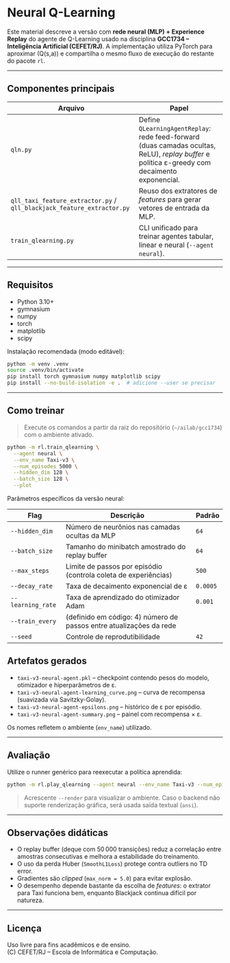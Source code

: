 # Neural Q-Learning

Este material descreve a versão com **rede neural (MLP) + Experience Replay** do agente de Q-Learning usado na disciplina **GCC1734 – Inteligência Artificial (CEFET/RJ)**. A implementação utiliza PyTorch para aproximar \(Q(s,a)\) e compartilha o mesmo fluxo de execução do restante do pacote `rl`.

---

## Componentes principais

| Arquivo | Papel |
| ------- | ----- |
| `qln.py` | Define `QLearningAgentReplay`: rede feed-forward (duas camadas ocultas, ReLU), *replay buffer* e política ε-greedy com decaimento exponencial. |
| `qll_taxi_feature_extractor.py` / `qll_blackjack_feature_extractor.py` | Reuso dos extratores de *features* para gerar vetores de entrada da MLP. |
| `train_qlearning.py` | CLI unificado para treinar agentes tabular, linear e neural (`--agent neural`). |

---

## Requisitos

- Python 3.10+
- gymnasium
- numpy
- torch
- matplotlib
- scipy

Instalação recomendada (modo editável):

```bash
python -m venv .venv
source .venv/bin/activate
pip install torch gymnasium numpy matplotlib scipy
pip install --no-build-isolation -e .  # adicione --user se precisar
```

---

## Como treinar

> Execute os comandos a partir da raiz do repositório (`~/ailab/gcc1734`) com o ambiente ativado.

```bash
python -m rl.train_qlearning \
  --agent neural \
  --env_name Taxi-v3 \
  --num_episodes 5000 \
  --hidden_dim 128 \
  --batch_size 128 \
  --plot
```

Parâmetros específicos da versão neural:

| Flag | Descrição | Padrão |
| ---- | --------- | ------ |
| `--hidden_dim` | Número de neurônios nas camadas ocultas da MLP | `64` |
| `--batch_size` | Tamanho do minibatch amostrado do replay buffer | `64` |
| `--max_steps` | Limite de passos por episódio (controla coleta de experiências) | `500` |
| `--decay_rate` | Taxa de decaimento exponencial de ε | `0.0005` |
| `--learning_rate` | Taxa de aprendizado do otimizador Adam | `0.001` |
| `--train_every` | (definido em código: 4) número de passos entre atualizações da rede |
| `--seed` | Controle de reprodutibilidade | `42` |

## Artefatos gerados

- `taxi-v3-neural-agent.pkl` – checkpoint contendo pesos do modelo, otimizador e hiperparâmetros de ε.
- `taxi-v3-neural-agent-learning_curve.png` – curva de recompensa (suavizada via Savitzky-Golay).
- `taxi-v3-neural-agent-epsilons.png` – histórico de ε por episódio.
- `taxi-v3-neural-agent-summary.png` – painel com recompensa × ε.

Os nomes refletem o ambiente (`env_name`) utilizado.

---

## Avaliação

Utilize o runner genérico para reexecutar a política aprendida:

```bash
python -m rl.play_qlearning --agent neural --env_name Taxi-v3 --num_episodes 5 --max_steps 500
```

> Acrescente `--render` para visualizar o ambiente. Caso o backend não suporte renderização gráfica, será usada saída textual (`ansi`).

---

## Observações didáticas

- O replay buffer (deque com 50 000 transições) reduz a correlação entre amostras consecutivas e melhora a estabilidade do treinamento.
- O uso da perda Huber (`SmoothL1Loss`) protege contra outliers no TD error.
- Gradientes são *clipped* (`max_norm = 5.0`) para evitar explosão.
- O desempenho depende bastante da escolha de *features*: o extrator para Taxi funciona bem, enquanto Blackjack continua difícil por natureza.

---

## Licença

Uso livre para fins acadêmicos e de ensino.  
(C) CEFET/RJ – Escola de Informática e Computação.
